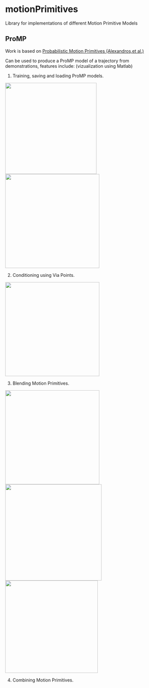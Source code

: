# motionPrimitives

Library for implementations of different Motion Primitive Models

## ProMP
Work is based on [Probabilistic Motion Primitives (Alexandros,et al.)](https://www.researchgate.net/publication/258620153_Probabilistic_Movement_Primitives)

Can be used to produce a ProMP model of a trajectory from demonstrations, features include:
(vizualization using Matlab)
1. Training, saving and loading ProMP models.

<img src="https://user-images.githubusercontent.com/44341275/225205291-eda8c633-30d7-41f3-a5c0-2462190bf01d.png" width="291px">          <img src="https://user-images.githubusercontent.com/44341275/225205317-514b35cd-4b53-4e92-bd04-b5cce342f4ea.png" width="300px">

2. Conditioning using Via Points.
<img src="https://user-images.githubusercontent.com/44341275/225205841-e88b390e-1d14-4321-a2c9-97ee44c52b9e.png" width="300px">

3. Blending Motion Primitives. 

<img src="https://user-images.githubusercontent.com/44341275/225206133-837b12ea-64fb-4e0c-b0d9-d7fb7e3c24aa.png" width="300px"> <img src="https://user-images.githubusercontent.com/44341275/225206145-c1158de7-405f-4ba6-871b-bbc38b55bd90.png" width="307px"> <img src="https://user-images.githubusercontent.com/44341275/225206160-9de6fc7d-4148-4948-86b2-75eb11b56bfe.png" width="295px">

4. Combining Motion Primitives.
